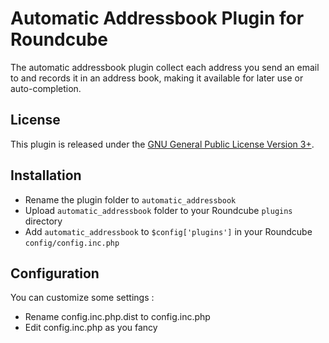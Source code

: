 Automatic Addressbook Plugin for Roundcube
========================================

The automatic addressbook plugin collect each address you send an email to and records it in an address book, making it available for later use or auto-completion.

## License

This plugin is released under the <a href="https://www.gnu.org/licenses/gpl.html">GNU General Public License Version 3+</a>.

## Installation

* Rename the plugin folder to `automatic_addressbook`
* Upload `automatic_addressbook` folder to your Roundcube `plugins` directory
* Add `automatic_addressbook` to `$config['plugins']` in your Roundcube `config/config.inc.php`

## Configuration

You can customize some settings :

* Rename config.inc.php.dist to config.inc.php
* Edit config.inc.php as you fancy



